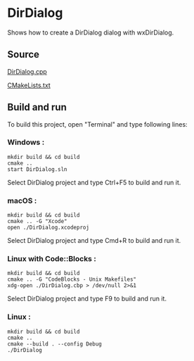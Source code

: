 # DirDialog

Shows how to create a DirDialog dialog with wxDirDialog.

## Source

[DirDialog.cpp](DirDialog.cpp)

[CMakeLists.txt](CMakeLists.txt)

## Build and run

To build this project, open "Terminal" and type following lines:

### Windows :

``` shell
mkdir build && cd build
cmake .. 
start DirDialog.sln
```

Select DirDialog project and type Ctrl+F5 to build and run it.

### macOS :

``` shell
mkdir build && cd build
cmake .. -G "Xcode"
open ./DirDialog.xcodeproj
```

Select DirDialog project and type Cmd+R to build and run it.

### Linux with Code::Blocks :

``` shell
mkdir build && cd build
cmake .. -G "CodeBlocks - Unix Makefiles"
xdg-open ./DirDialog.cbp > /dev/null 2>&1
```

Select DirDialog project and type F9 to build and run it.

### Linux :

``` shell
mkdir build && cd build
cmake .. 
cmake --build . --config Debug
./DirDialog
```
